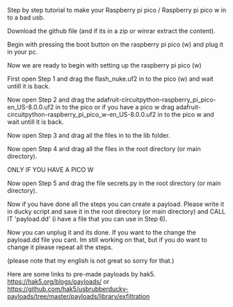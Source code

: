   Step by step tutorial to make your Raspberry pi pico / Raspberry pi pico w in to a bad usb.

Download the github file (and if its in a zip or winrar extract the content).

Begin with pressing the boot button on the raspberry pi pico (w) and plug it in your pc.

Now we are ready to begin with setting up the raspberry pi pico (w)

First open Step 1 and drag the flash_nuke.uf2 in to the pico (w) and wait untill it is back.

Now open Step 2 and drag the adafruit-circuitpython-raspberry_pi_pico-en_US-8.0.0.uf2 in to the pico or if you have a pico w drag adafruit-circuitpython-raspberry_pi_pico_w-en_US-8.0.0.uf2 in to the pico w and wait untill it is back.

Now open Step 3 and drag all the files in to the lib folder.

Now open Step 4 and drag all the files in the root directory (or main directory).

  ONLY IF YOU HAVE A PICO W
  
Now open Step 5 and drag the file secrets.py in the root directory (or main directory).

Now if you have done all the steps you can create a payload.
Please write it in ducky script and save it in the root directory (or main directory) and CALL IT 'payload.dd' (i have a file that you can use in Step 6).

Now you can unplug it and its done. 
If you want to the change the payload.dd file you cant. Im still working on that, but if you do want to change it please repeat all the steps.

(please note that my english is not great so sorry for that.)

  Here are some links to pre-made payloads by hak5.
https://hak5.org/blogs/payloads/ or
https://github.com/hak5/usbrubberducky-payloads/tree/master/payloads/library/exfiltration
